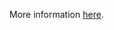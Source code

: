 More information [here](https://docs.prismacloud.io/en/enterprise-edition/policy-reference/aws-policies/aws-general-policies/general-73).
